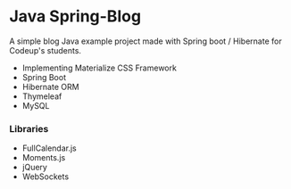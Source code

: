 # Java Spring-Blog
A simple blog Java example project made with Spring boot / Hibernate for Codeup's students.

- Implementing Materialize CSS Framework
- Spring Boot
- Hibernate ORM
- Thymeleaf
- MySQL
 
### Libraries

- FullCalendar.js
- Moments.js
- jQuery
- WebSockets